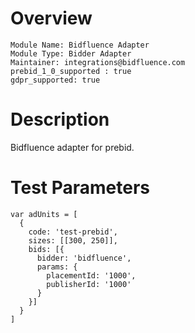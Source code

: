 ﻿# Overview

```
Module Name: Bidfluence Adapter
Module Type: Bidder Adapter
Maintainer: integrations@bidfluence.com
prebid_1_0_supported : true
gdpr_supported: true
```

# Description

Bidfluence adapter for prebid.

# Test Parameters

```
var adUnits = [
  {
    code: 'test-prebid',
    sizes: [[300, 250]],
    bids: [{
      bidder: 'bidfluence',
      params: {
        placementId: '1000',
        publisherId: '1000'
      }
    }]
  }
]
```
